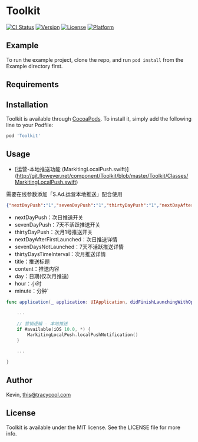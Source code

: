 # Toolkit

[![CI Status](https://img.shields.io/travis/Kevin/Toolkit.svg?style=flat)](https://travis-ci.org/Kevin/Toolkit)
[![Version](https://img.shields.io/cocoapods/v/Toolkit.svg?style=flat)](https://cocoapods.org/pods/Toolkit)
[![License](https://img.shields.io/cocoapods/l/Toolkit.svg?style=flat)](https://cocoapods.org/pods/Toolkit)
[![Platform](https://img.shields.io/cocoapods/p/Toolkit.svg?style=flat)](https://cocoapods.org/pods/Toolkit)

## Example

To run the example project, clone the repo, and run `pod install` from the Example directory first.

## Requirements

## Installation

Toolkit is available through [CocoaPods](https://cocoapods.org). To install
it, simply add the following line to your Podfile:

```ruby
pod 'Toolkit'
```

## Usage

- [运营-本地推送功能 (MarkitingLocalPush.swift)] (http://git.flowever.net/component/Toolkit/blob/master/Toolkit/Classes/MarkitingLocalPush.swift)

需要在线参数添加「S.Ad.运营本地推送」配合使用
```JSON
{"nextDayPush":"1","sevenDayPush":"1","thirtyDayPush":"1","nextDayAfterFirstLaunched":{"title":{"zh-Hans":"叮咚🔔幸福来敲门","zh-Hant":"叮咚🔔幸福來敲門","others":"Knock Knock🔔The Pursuit of Happiness","ja":"トントン🔔幸せのちから","ko":"똑똑🔔행복이 두드리면"},"content":{"zh-Hans":"今天发生了什么趣事快记录下来吧🗒️","zh-Hant":"今天發生了什麽趣事快記錄下來吧🗒️","others":"Write down any interesting things that happened today🗒️","ja":"今日は何がおかしいの？それを書き留め🗒️","ko":"오늘 무슨 재밌었 어? 서둘러 적어🗒️"},"hour":0,"minute":0},"sevenDaysNotLaunched":{"title":{"zh-Hans":"宝贝想你啦💗","zh-Hant":"寶貝想你啦💗","others":"Miss u bae💗","ja":"あいたい💗","ko":"보고싶어💗"},"content":{"zh-Hans":"恋爱清单好久没更新啦～点击更新>>","zh-Hant":"恋爱清单好久没更新啦～点击更新>>","others":"Your love list hasn't been updated for a long time","ja":"愛のリストは長い間更新されていません～","ko":"오랫동안 사랑 목록이 업데이트되지 않았습니다～"},"hour":0,"minute":0},"thirtyDaysTimeInterval":{"title":{"zh-Hans":"惊喜降临🎁","zh-Hant":"驚喜降臨🎁","others":"Surprise🎁","ja":"意外な驚き🎁","ko":"예기치 않은 놀라움🎁"},"content":{"zh-Hans":"又过了一个月啦，看看离纪念日还有多久呢>>","zh-Hant":"又過了一個月啦，看看離紀念日還有多久呢>>","others":"Another month has passed, let’s see how long it’s until the anniversary？","ja":"もう一ヶ月経ちましたが、記念日はどれくらいですか？","ko":"한 달이 지났으니 기념일까지 얼마나 남았는지 보자？"},"day":0,"hour":0,"minute":0}}
```
> 
- nextDayPush：次日推送开关
- sevenDayPush：7天不活跃推送开关
- thirtyDayPush：次月1号推送开关
- nextDayAfterFirstLaunched：次日推送详情
- sevenDaysNotLaunched：7天不活跃推送详情
- thirtyDaysTimeInterval：次月推送详情
- title：推送标题
- content：推送内容
- day：日期(仅次月推送)
- hour：小时
- minute：分钟`

```Swift
func application(_ application: UIApplication, didFinishLaunchingWithOptions launchOptions: [UIApplication.LaunchOptionsKey : Any]? = nil) -> Bool {
    
    ...
    
    // 营销逻辑 - 本地推送
    if #available(iOS 10.0, *) {
        MarkitingLocalPush.localPushNotification()
    }
    
    ...
    
}
```

## Author

Kevin, this@tracycool.com

## License

Toolkit is available under the MIT license. See the LICENSE file for more info.
